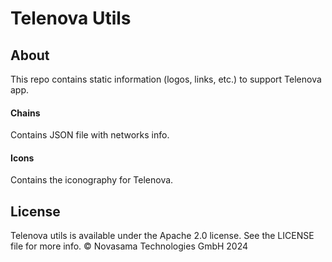 # Telenova Utils

## About
This repo contains static information (logos, links, etc.) to support Telenova app.

#### Chains
Contains JSON file with networks info.

#### Icons
Contains the iconography for Telenova.

## License
Telenova utils is available under the Apache 2.0 license. See the LICENSE file for more info.
© Novasama Technologies GmbH 2024
